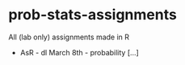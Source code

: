 # prob-stats-assignments
All (lab only)  assignments made in R
- AsR - dl March 8th - probability
[...]